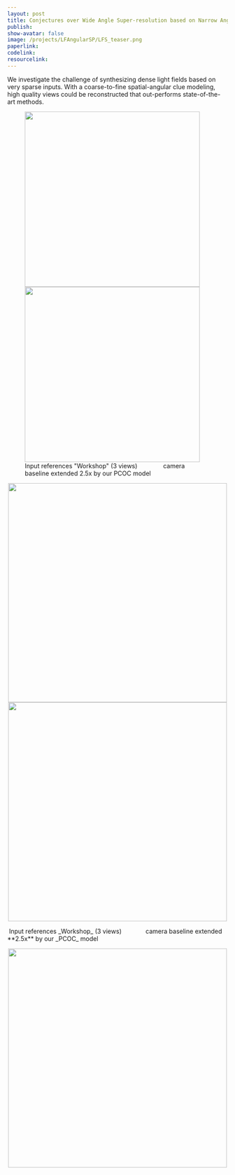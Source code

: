 ```yaml
---
layout: post
title: Conjectures over Wide Angle Super-resolution based on Narrow Angle References
publish: 
show-avatar: false
image: /projects/LFAngularSP/LFS_teaser.png
paperlink: 
codelink:
resourcelink:
---
```

We investigate the challenge of synthesizing dense light fields based on very sparse inputs. With a coarse-to-fine spatial-angular clue modeling, high quality views could be reconstructed that out-performs state-of-the-art methods.  

<p align='center'><figure class="image">
<img src="https://hotndy.github.io/projects/Extrapolation/workshop-1.gif" width="400px">
<img src="https://hotndy.github.io/projects/Extrapolation/workshop-2.5x.gif" width="400px">
<figcaption> Input references "Workshop" (3 views)
&nbsp;&nbsp;&nbsp;&nbsp;&nbsp;&nbsp;&nbsp;&nbsp;&nbsp;&nbsp;&nbsp;&nbsp;&nbsp;
camera baseline extended 2.5x by our PCOC model
</figcaption></figure></p>

<p align='center'>
<img src="https://hotndy.github.io/projects/Extrapolation/workshop-1.gif" width="500px"/>
<img src="https://hotndy.github.io/projects/Extrapolation/workshop-2.5x.gif" width="500px"/>
</p>
&nbsp;Input references _Workshop_ (3 views)
&nbsp;&nbsp;&nbsp;&nbsp;&nbsp;&nbsp;&nbsp;&nbsp;&nbsp;&nbsp;&nbsp;&nbsp;
camera baseline extended **2.5x** by our _PCOC_ model

<p align="center">
<img src="https://hotndy.github.io/projects/LFAngularSP/LFS_teaser.png" width="500px"/>
</p>



